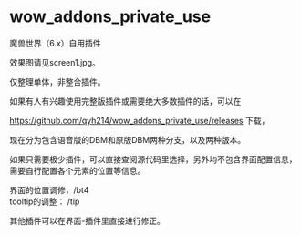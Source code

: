 wow_addons_private_use
======================

魔兽世界（6.x）自用插件



效果图请见screen1.jpg。


仅整理单体，非整合插件。


如果有人有兴趣使用完整版插件或需要绝大多数插件的话，可以在

https://github.com/qyh214/wow_addons_private_use/releases  下载，

现在分为包含语音版的DBM和原版DBM两种分支，以及两种版本。

如果只需要极少插件，可以直接查阅源代码里选择，另外均不包含界面配置信息，需要自行配置各个元素的位置等信息。

界面的位置调修，/bt4  
tooltip的调整： /tip

其他插件可以在界面-插件里直接进行修正。


